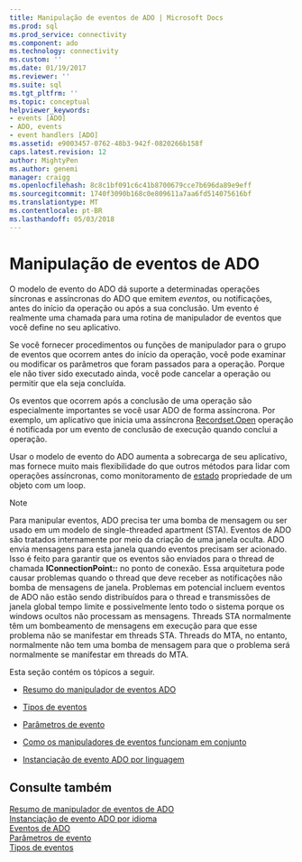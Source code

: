 ```yaml
---
title: Manipulação de eventos de ADO | Microsoft Docs
ms.prod: sql
ms.prod_service: connectivity
ms.component: ado
ms.technology: connectivity
ms.custom: ''
ms.date: 01/19/2017
ms.reviewer: ''
ms.suite: sql
ms.tgt_pltfrm: ''
ms.topic: conceptual
helpviewer_keywords:
- events [ADO]
- ADO, events
- event handlers [ADO]
ms.assetid: e9003457-0762-48b3-942f-0820266b158f
caps.latest.revision: 12
author: MightyPen
ms.author: genemi
manager: craigg
ms.openlocfilehash: 8c8c1bf091c6c41b8700679cce7b696da89e9eff
ms.sourcegitcommit: 1740f3090b168c0e809611a7aa6fd514075616bf
ms.translationtype: MT
ms.contentlocale: pt-BR
ms.lasthandoff: 05/03/2018
---
```

# <a name="handling-ado-events"></a>Manipulação de eventos de ADO
O modelo de evento do ADO dá suporte a determinadas operações síncronas e assíncronas do ADO que emitem *eventos*, ou notificações, antes do início da operação ou após a sua conclusão. Um evento é realmente uma chamada para uma rotina de manipulador de eventos que você define no seu aplicativo.  
  
 Se você fornecer procedimentos ou funções de manipulador para o grupo de eventos que ocorrem antes do início da operação, você pode examinar ou modificar os parâmetros que foram passados para a operação. Porque ele não tiver sido executado ainda, você pode cancelar a operação ou permitir que ela seja concluída.  
  
 Os eventos que ocorrem após a conclusão de uma operação são especialmente importantes se você usar ADO de forma assíncrona. Por exemplo, um aplicativo que inicia uma assíncrona [Recordset.Open](../../../ado/reference/ado-api/open-method-ado-recordset.md) operação é notificada por um evento de conclusão de execução quando conclui a operação.  
  
 Usar o modelo de evento do ADO aumenta a sobrecarga de seu aplicativo, mas fornece muito mais flexibilidade do que outros métodos para lidar com operações assíncronas, como monitoramento de [estado](../../../ado/reference/ado-api/state-property-ado.md) propriedade de um objeto com um loop.  
  
> [!NOTE]
>  Para manipular eventos, ADO precisa ter uma bomba de mensagem ou ser usado em um modelo de single-threaded apartment (STA). Eventos de ADO são tratados internamente por meio da criação de uma janela oculta. ADO envia mensagens para esta janela quando eventos precisam ser acionado. Isso é feito para garantir que os eventos são enviados para o thread de chamada **IConnectionPoint::** no ponto de conexão. Essa arquitetura pode causar problemas quando o thread que deve receber as notificações não bomba de mensagens de janela. Problemas em potencial incluem eventos de ADO não estão sendo distribuídos para o thread e transmissões de janela global tempo limite e possivelmente lento todo o sistema porque os windows ocultos não processam as mensagens. Threads STA normalmente têm um bombeamento de mensagens em execução para que esse problema não se manifestar em threads STA. Threads do MTA, no entanto, normalmente não tem uma bomba de mensagem para que o problema será normalmente se manifestar em threads do MTA.  
  
 Esta seção contém os tópicos a seguir.  
  
-   [Resumo do manipulador de eventos ADO](../../../ado/guide/data/ado-event-handler-summary.md)  
  
-   [Tipos de eventos](../../../ado/guide/data/types-of-events.md)  
  
-   [Parâmetros de evento](../../../ado/guide/data/event-parameters.md)  
  
-   [Como os manipuladores de eventos funcionam em conjunto](../../../ado/guide/data/how-event-handlers-work-together.md)  
  
-   [Instanciação de evento ADO por linguagem](../../../ado/guide/data/ado-event-instantiation-by-language.md)  
  
## <a name="see-also"></a>Consulte também  
 [Resumo de manipulador de eventos de ADO](../../../ado/guide/data/ado-event-handler-summary.md)   
 [Instanciação de evento ADO por idioma](../../../ado/guide/data/ado-event-instantiation-by-language.md)   
 [Eventos de ADO](../../../ado/reference/ado-api/ado-events.md)   
 [Parâmetros de evento](../../../ado/guide/data/event-parameters.md)   
 [Tipos de eventos](../../../ado/guide/data/types-of-events.md)

